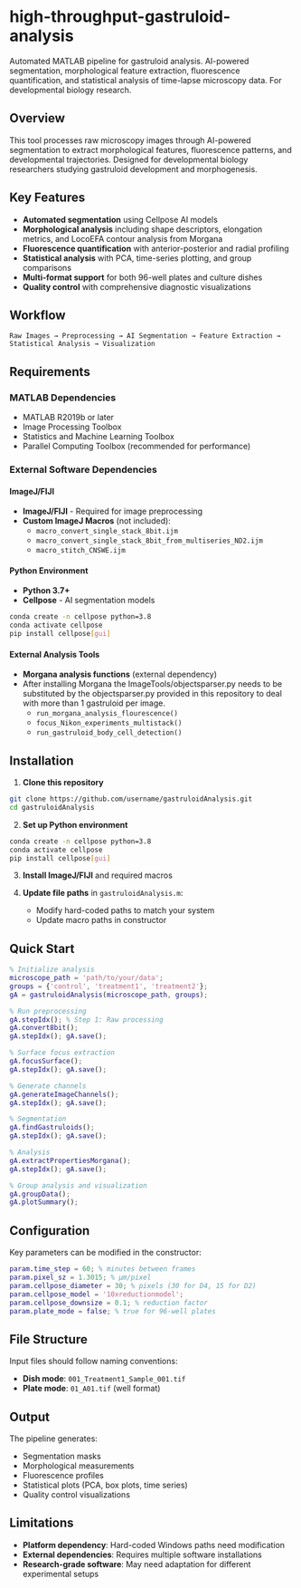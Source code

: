 # high-throughput-gastruloid-analysis
Automated MATLAB pipeline for gastruloid analysis. AI-powered segmentation, morphological feature extraction, fluorescence quantification, and statistical analysis of time-lapse microscopy data. For developmental biology research.

## Overview

This tool processes raw microscopy images through AI-powered segmentation to extract morphological features, fluorescence patterns, and developmental trajectories. Designed for developmental biology researchers studying gastruloid development and morphogenesis.

## Key Features

- **Automated segmentation** using Cellpose AI models
- **Morphological analysis** including shape descriptors, elongation metrics, and LocoEFA contour analysis from Morgana
- **Fluorescence quantification** with anterior-posterior and radial profiling  
- **Statistical analysis** with PCA, time-series plotting, and group comparisons
- **Multi-format support** for both 96-well plates and culture dishes
- **Quality control** with comprehensive diagnostic visualizations

## Workflow

```
Raw Images → Preprocessing → AI Segmentation → Feature Extraction → Statistical Analysis → Visualization
```

## Requirements

### MATLAB Dependencies
- MATLAB R2019b or later
- Image Processing Toolbox
- Statistics and Machine Learning Toolbox
- Parallel Computing Toolbox (recommended for performance)

### External Software Dependencies

#### ImageJ/FIJI
- **ImageJ/FIJI** - Required for image preprocessing
- **Custom ImageJ Macros** (not included):
  - `macro_convert_single_stack_8bit.ijm`
  - `macro_convert_single_stack_8bit_from_multiseries_ND2.ijm` 
  - `macro_stitch_CNSWE.ijm`

#### Python Environment
- **Python 3.7+**
- **Cellpose** - AI segmentation models
```bash
conda create -n cellpose python=3.8
conda activate cellpose
pip install cellpose[gui]
```

#### External Analysis Tools
- **Morgana analysis functions** (external dependency)
- After installing Morgana the ImageTools/objectsparser.py needs to be substituted by the objectsparser.py provided in this repository to deal with more than 1 gastruloid per image.
  - `run_morgana_analysis_flourescence()`
  - `focus_Nikon_experiments_multistack()`
  - `run_gastruloid_body_cell_detection()`


## Installation

1. **Clone this repository**
```bash
git clone https://github.com/username/gastruloidAnalysis.git
cd gastruloidAnalysis
```

2. **Set up Python environment**
```bash
conda create -n cellpose python=3.8
conda activate cellpose
pip install cellpose[gui]
```

3. **Install ImageJ/FIJI** and required macros

4. **Update file paths** in `gastruloidAnalysis.m`:
   - Modify hard-coded paths to match your system
   - Update macro paths in constructor

## Quick Start

```matlab
% Initialize analysis
microscope_path = 'path/to/your/data';
groups = {'control', 'treatment1', 'treatment2'};
gA = gastruloidAnalysis(microscope_path, groups);

% Run preprocessing
gA.stepIdx(); % Step 1: Raw processing
gA.convert8bit();
gA.stepIdx(); gA.save();

% Surface focus extraction  
gA.focusSurface();
gA.stepIdx(); gA.save();

% Generate channels
gA.generateImageChannels();
gA.stepIdx(); gA.save();

% Segmentation
gA.findGastruloids();
gA.stepIdx(); gA.save();

% Analysis
gA.extractPropertiesMorgana();
gA.stepIdx(); gA.save();

% Group analysis and visualization
gA.groupData();
gA.plotSummary();
```

## Configuration

Key parameters can be modified in the constructor:
```matlab
param.time_step = 60; % minutes between frames
param.pixel_sz = 1.3015; % μm/pixel
param.cellpose_diameter = 30; % pixels (30 for D4, 15 for D2)
param.cellpose_model = '10xreductionmodel';
param.cellpose_downsize = 0.1; % reduction factor
param.plate_mode = false; % true for 96-well plates
```

## File Structure

Input files should follow naming conventions:
- **Dish mode**: `001_Treatment1_Sample_001.tif`
- **Plate mode**: `01_A01.tif` (well format)

## Output

The pipeline generates:
- Segmentation masks
- Morphological measurements
- Fluorescence profiles
- Statistical plots (PCA, box plots, time series)
- Quality control visualizations

## Limitations

- **Platform dependency**: Hard-coded Windows paths need modification
- **External dependencies**: Requires multiple software installations
- **Research-grade software**: May need adaptation for different experimental setups
